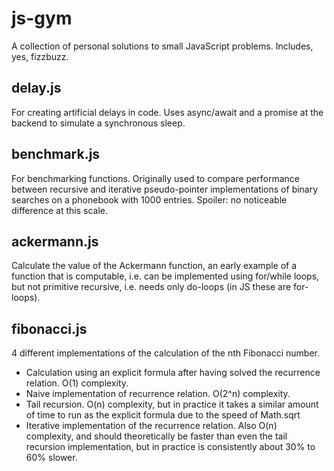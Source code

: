 # js-gym
A collection of personal solutions to small JavaScript problems. Includes, yes, fizzbuzz.

## delay.js
For creating artificial delays in code. Uses async/await and a promise at the backend to simulate a synchronous sleep.

## benchmark.js
For benchmarking functions. Originally used to compare performance between recursive and iterative pseudo-pointer implementations of binary searches on a phonebook with 1000 entries. Spoiler: no noticeable difference at this scale.

## ackermann.js
Calculate the value of the Ackermann function, an early example of a function that is computable, i.e. can be implemented using for/while loops, but not primitive recursive, i.e. needs only do-loops (in JS these are for-loops).

## fibonacci.js
4 different implementations of the calculation of the nth Fibonacci number.
- Calculation using an explicit formula after having solved the recurrence relation. O(1) complexity.
- Naive implementation of recurrence relation. O(2^n) complexity.
- Tail recursion. O(n) complexity, but in practice it takes a similar amount of time to run as the explicit formula due to the speed of Math.sqrt
- Iterative implementation of the recurrence relation. Also O(n) complexity, and should theoretically be faster than even the tail recursion implementation, but in practice is consistently about 30% to 60% slower.